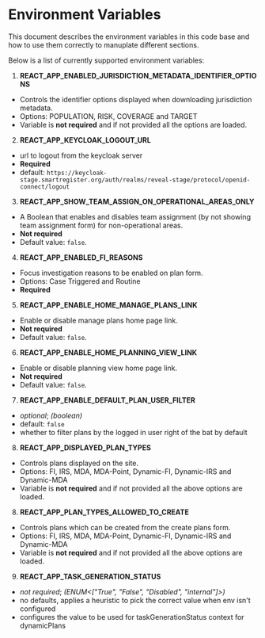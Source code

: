 # Environment Variables

This document describes the environment variables in this code base and how to use them correctly to manuplate different sections.

Below is a list of currently supported environment variables:

1. **REACT_APP_ENABLED_JURISDICTION_METADATA_IDENTIFIER_OPTIONS**

- Controls the identifier options displayed when downloading jurisdiction metadata.
- Options: POPULATION, RISK, COVERAGE and TARGET
- Variable is **not required** and if not provided all the options are loaded.

2. **REACT_APP_KEYCLOAK_LOGOUT_URL**

- url to logout from the keycloak server
- **Required**
- default: `https://keycloak-stage.smartregister.org/auth/realms/reveal-stage/protocol/openid-connect/logout`

3. **REACT_APP_SHOW_TEAM_ASSIGN_ON_OPERATIONAL_AREAS_ONLY**

- A Boolean that enables and disables team assignment (by not showing team assignment form) for non-operational areas.
- **Not required**
- Default value: `false`.

4. **REACT_APP_ENABLED_FI_REASONS**

- Focus investigation reasons to be enabled on plan form.
- Options: Case Triggered and Routine
- **Required**

5. **REACT_APP_ENABLE_HOME_MANAGE_PLANS_LINK**

- Enable or disable manage plans home page link.
- **Not required**
- Default value: `false`.

6. **REACT_APP_ENABLE_HOME_PLANNING_VIEW_LINK**

- Enable or disable planning view home page link.
- **Not required**
- Default value: `false`.

7. **REACT_APP_ENABLE_DEFAULT_PLAN_USER_FILTER**

- _optional_; _(boolean)_
- default: `false`
- whether to filter plans by the logged in user right of the bat by default

8. **REACT_APP_DISPLAYED_PLAN_TYPES**

- Controls plans displayed on the site.
- Options: FI, IRS, MDA, MDA-Point, Dynamic-FI, Dynamic-IRS and Dynamic-MDA
- Variable is **not required** and if not provided all the above options are loaded.

8. **REACT_APP_PLAN_TYPES_ALLOWED_TO_CREATE**

- Controls plans which can be created from the create plans form.
- Options: FI, IRS, MDA, MDA-Point, Dynamic-FI, Dynamic-IRS and Dynamic-MDA
- Variable is **not required** and if not provided all the above options are loaded.
  
9. **REACT_APP_TASK_GENERATION_STATUS**

- _not required_; _(ENUM<["True", "False", "Disabled", "internal"]>)_
- no defaults, applies a heuristic to pick the correct value when env isn't configured
- configures the value to be used for taskGenerationStatus context for dynamicPlans
